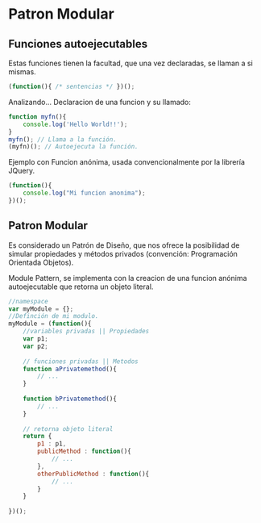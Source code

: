 Patron Modular
===================

Funciones autoejecutables
-------------
Estas funciones tienen la facultad, que una vez declaradas, se llaman a si mismas.
```javascript
(function(){ /* sentencias */ })();
```
Analizando...
Declaracion de una funcion y su llamado:

```javascript
function myfn(){
	console.log('Hello World!!');
}
myfn(); // Llama a la función.
(myfn)(); // Autoejecuta la función.
```

Ejemplo con Funcion anónima, usada convencionalmente por la librería JQuery.

```javascript
(function(){
	console.log("Mi funcion anonima");
})();
```

Patron Modular
-------------
Es considerado un Patrón de Diseño, que nos ofrece la posibilidad de simular propiedades y métodos privados (convención: Programación Orientada Objetos). 

Module Pattern, se implementa con la creacion de una funcion anónima autoejecutable que retorna un objeto literal.

```javascript
//namespace
var myModule = {};
//Definción de mi modulo.
myModule = (function(){
	//variables privadas || Propiedades
    var p1;
    var p2;
    
    // funciones privadas || Metodos
    function aPrivatemethod(){
    	// ...
    }
    
    function bPrivatemethod(){
    	// ...
    }
    
    // retorna objeto literal
    return {
    	p1 : p1,
        publicMethod : function(){
        	// ...
        },
        otherPublicMethod : function(){
        	// ...
        }
    }
    
})();
```